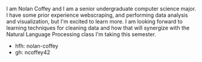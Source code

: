 I am Nolan Coffey and I am a senior undergraduate computer science major. I have some prior experience webscraping, and performing data analysis and visualization, but I'm excited to learn more. I am looking forward to learning techniques for cleaning data and how that will synergize with the Natural Language Processing class I'm taking this semester. 

- hfh: nolan-coffey
- gh: ncoffey42
